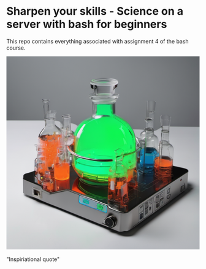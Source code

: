 # Sharpen your skills - Science on a server with bash for beginners

This repo contains everything associated with assignment 4 of the bash course.

![alt text](ScienceOnAServer.png "img")

"Inspiriational quote"

